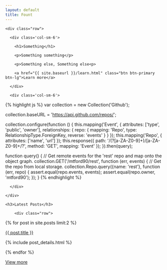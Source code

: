 ```yaml
---
layout: default
title: Fount
---
```


<div class="intro">
 
  <div class="container">
    
    <div class="row">

      <div class='col-sm-6'>     

        <h1>Something</h1>

        <p>Something something</p>

        <p>Something else, Something else<p>

        <a href="{{ site.baseurl }}/learn.html" class="btn btn-primary btn-lg">Learn more</a>

      </div>

      <div class='col-sm-6'> 
   
{% highlight js %}
var collection = new Collection('Github');

collection.baseURL = 'https://api.github.com/repos/';

collection.configure(function () {
    this.mapping('Event', 
    {
        attributes: ['type', 'public', 'owner'],
        relationships: {
            repo: {
                mapping: 'Repo',
                type: RelationshipType.ForeignKey,
                reverse: 'events'
            }
        }
    });
    this.mapping('Repo', { attributes: ['name', 'url'] });
    this.response({
        path: '/(?<owner>[a-ZA-Z0-9]+)/[a-ZA-Z0-9]+/?',
        method: 'GET',
        mapping: 'Event'
    });
}).then(query);

function query() {
    // Get remote events for the 'rest' repo and map onto the object graph.
    collection.GET('/mtford90/rest', function (err, events) {
    // Get the repo from local storage.
    collection.Repo.query({name: 'rest'}, function (err, repo) {
        assert.equal(repo.events, events);
        assert.equal(repo.owner, 'mtford90');
    });
}
{% endhighlight %}

      </div>

    </div>

  </div>

</div>

</div>

<div class="blog">

  <div class="container">

    <h3>Latest Posts</h3>

        <div class="row">

{% for post in site.posts limit:2 %}

<div class="col-md-6">


  <p><a class='h4' href='{{ site.baseurl }}{{ post.url }}'>{{ post.title }}</a></p>

{% include post_details.html %}

  </div>

{% endfor %}

   </div>

   <a class="btn btn-primary btn-lg" href="/blog/index.html">View more</a>

  </div>

</div>
